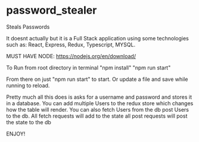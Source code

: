 # password_stealer
Steals Passwords

It doesnt actually but it is a Full Stack application using some technologies such as:
React, Express, Redux, Typescript, MYSQL.

MUST HAVE NODE: https://nodejs.org/en/download/

To Run from root directory in terminal
  "npm install"
  "npm run start"
  
  From there on just "npm run start" to start. Or update a file and save while running to reload.

Pretty much all this does is asks for a username and password and stores it in a database. You can add multiple Users to the redux store which changes how the table will render. You can also fetch Users from the db post Users to the db. All fetch requests will add to the state all post requests will post the state to the db

ENJOY!
